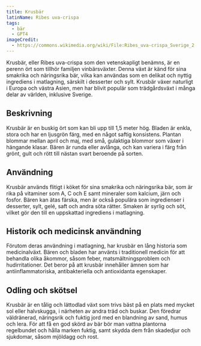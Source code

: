 ```yaml
---
title: Krusbär
latinName: Ribes uva-crispa
tags:
  - bär
  - GPT4
imageCredit:
  - https://commons.wikimedia.org/wiki/File:Ribes_uva-crispa_Sverige_2.JPG
---
```


Krusbär, eller Ribes uva-crispa som den vetenskapligt benämns, är en perenn ört som tillhör familjen vinbärsväxter. Denna växt är känd för sina smakrika och näringsrika bär, vilka kan användas som en delikat och nyttig ingrediens i matlagning, särskilt i desserter och sylt. Krusbär växer naturligt i Europa och västra Asien, men har blivit populär som trädgårdsväxt i många delar av världen, inklusive Sverige.

## Beskrivning

Krusbär är en buskig ört som kan bli upp till 1,5 meter hög. Bladen är enkla, stora och har en ljusgrön färg, med en något saftig konsistens. Plantan blommar mellan april och maj, med små, gulaktiga blommor som växer i hängande klasar. Bären är runda eller avlånga, och kan variera i färg från grönt, gult och rött till nästan svart beroende på sorten.

## Användning

Krusbär används flitigt i köket för sina smakrika och näringsrika bär, som är rika på vitaminer som A, C och E samt mineraler som kalcium, järn och fosfor. Bären kan ätas färska, men är också populära som ingredienser i desserter, sylt, gelé, saft och andra söta rätter. Smaken är syrlig och söt, vilket gör den till en uppskattad ingrediens i matlagning.

## Historik och medicinsk användning

Förutom deras användning i matlagning, har krusbär en lång historia som medicinalväxt. Bären och bladen har använts i traditionell medicin för att behandla olika åkommor, såsom feber, matsmältningsproblem och hudirritationer. Det beror på att krusbär innehåller ämnen som har antiinflammatoriska, antibakteriella och antioxidanta egenskaper.

## Odling och skötsel

Krusbär är en tålig och lättodlad växt som trivs bäst på en plats med mycket sol eller halvskugga, i närheten av andra träd och buskar. Den föredrar väldränerad, näringsrik och fuktig jord med en blandning av sand, humus och lera. För att få en god skörd av bär bör man vattna plantorna regelbundet och hålla marken fuktig, samt skydda dem från skadedjur och sjukdomar, såsom mjöldagg och rost.
